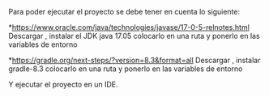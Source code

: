 Para poder ejecutar el proyecto se debe tener en cuenta lo siguiente:

*https://www.oracle.com/java/technologies/javase/17-0-5-relnotes.html Descargar , instalar el JDK java 17.05 colocarlo en una ruta y ponerlo en las variables de entorno

*https://gradle.org/next-steps/?version=8.3&format=all Descargar , instalar gradle-8.3 colocarlo en una ruta y ponerlo en las variables de entorno

Y ejecutar el proyecto en un IDE.
